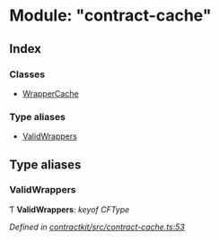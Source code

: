 # Module: "contract-cache"

## Index

### Classes

* [WrapperCache](../classes/_contract_cache_.wrappercache.md)

### Type aliases

* [ValidWrappers](_contract_cache_.md#validwrappers)

## Type aliases

###  ValidWrappers

Ƭ **ValidWrappers**: *keyof CFType*

*Defined in [contractkit/src/contract-cache.ts:53](https://github.com/celo-org/celo-monorepo/blob/master/packages/sdk/contractkit/src/contract-cache.ts#L53)*
